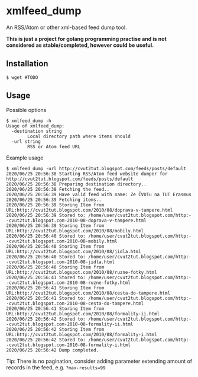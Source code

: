 # xmlfeed_dump

An RSS/Atom or other xml-based feed dump tool.

**This is just a project for golang programming practise and is not considered as stable/completed, however could be useful.**

## Installation

```
$ wget #TODO
```

## Usage

Possible options

```
$ xmlfeed_dump -h
Usage of xmlfeed_dump:
  -destination string
        Local directory path where items should
  -url string
        RSS or Atom feed URL
```

Example usage

```
$ xmlfeed_dump -url http://cvut2tut.blogspot.com/feeds/posts/default
2020/06/25 20:56:38 Starting RSS/Atom feed website dumper for http://cvut2tut.blogspot.com/feeds/posts/default
2020/06/25 20:56:38 Preparing destination directory..
2020/06/25 20:56:38 Fetching the feed..
2020/06/25 20:56:39 Have valid feed with name: Ze ČVUTu na TUT Erasmus
2020/06/25 20:56:39 Fetching items..
2020/06/25 20:56:39 Storing Item from URL:http://cvut2tut.blogspot.com/2010/08/doprava-v-tampere.html
2020/06/25 20:56:39 Stored to: /home/user/cvut2tut.blogspot.com/http:--cvut2tut.blogspot.com-2010-08-doprava-v-tampere.html
2020/06/25 20:56:39 Storing Item from URL:http://cvut2tut.blogspot.com/2010/08/mobily.html
2020/06/25 20:56:40 Stored to: /home/user/cvut2tut.blogspot.com/http:--cvut2tut.blogspot.com-2010-08-mobily.html
2020/06/25 20:56:40 Storing Item from URL:http://cvut2tut.blogspot.com/2010/08/jidla.html
2020/06/25 20:56:40 Stored to: /home/user/cvut2tut.blogspot.com/http:--cvut2tut.blogspot.com-2010-08-jidla.html
2020/06/25 20:56:40 Storing Item from URL:http://cvut2tut.blogspot.com/2010/08/ruzne-fotky.html
2020/06/25 20:56:41 Stored to: /home/user/cvut2tut.blogspot.com/http:--cvut2tut.blogspot.com-2010-08-ruzne-fotky.html
2020/06/25 20:56:41 Storing Item from URL:http://cvut2tut.blogspot.com/2010/08/cesta-do-tampere.html
2020/06/25 20:56:41 Stored to: /home/user/cvut2tut.blogspot.com/http:--cvut2tut.blogspot.com-2010-08-cesta-do-tampere.html
2020/06/25 20:56:41 Storing Item from URL:http://cvut2tut.blogspot.com/2010/08/formality-ii.html
2020/06/25 20:56:42 Stored to: /home/user/cvut2tut.blogspot.com/http:--cvut2tut.blogspot.com-2010-08-formality-ii.html
2020/06/25 20:56:42 Storing Item from URL:http://cvut2tut.blogspot.com/2010/08/formality-i.html
2020/06/25 20:56:42 Stored to: /home/user/cvut2tut.blogspot.com/http:--cvut2tut.blogspot.com-2010-08-formality-i.html
2020/06/25 20:56:42 Dump completed.
```

Tip: There is no pagination, consider adding parameter extending amount of records in the feed, e.g. ```?max-results=99```
